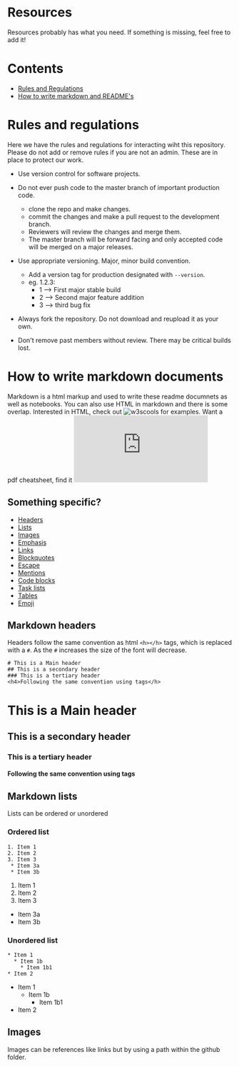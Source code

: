 # Resources
Resources probably has what you need. If something is missing, feel free to add it!

# Contents
* [Rules and Regulations](#RulesandRegs)
* [How to write markdown and README's](#markdown)

# Rules and regulations <a name=RulesandRegs></a>
Here we have the rules and regulations for interacting wiht this repository. Please do not add or remove rules if you are not an admin. These are in place to protect our work.

* Use version control for software projects.

* Do not ever push code to the master branch of important production code.
  * clone the repo and make changes.
  * commit the changes and make a pull request to the development branch.
  * Reviewers will review the changes and merge them.
  * The master branch will be forward facing and only accepted code will be merged on a major releases.
 
* Use appropriate versioning. Major, minor build convention.
  * Add a version tag for production designated with `--version`.
  * eg. 1.2.3:
    * 1 --> First major stable build
    * 2 --> Second major feature addition
    * 3 --> third bug fix
    
* Always fork the repository. Do not download and reupload it as your own.
* Don't remove past members without review. There may be critical builds lost.
      
# How to write markdown documents <a name=markdown></a>
Markdown is a html markup and used to write these readme documnets as well as notebooks. You can also use HTML in markdown and there is some overlap. Interested in HTML, check out ![w3scools](https://www.w3schools.com/html/default.asp) for examples. Want a pdf cheatsheet, find it ![here](https://guides.github.com/pdfs/markdown-cheatsheet-online.pdf)

## Something specific?
* [Headers](#header)
* [Lists](#lists)
* [Images](#images)
* [Emphasis](#emphasis)
* [Links](#links)
* [Blockquotes](#blockquotes)
* [Escape](#escapes)
* [Mentions](#mentions)
* [Code blocks](#CodeBlocks)
* [Task lists](#taskList)
* [Tables](#tables)
* [Emoji](#emoji)

## Markdown headers <a name=header></a>
Headers follow the same convention as html `<h></h>` tags, which is replaced with a `#`. As the `#` increases the size of the font will decrease.
```
# This is a Main header
## This is a secondary header
### This is a tertiary header
<h4>Following the same convention using tags</h>
```
# This is a Main header
## This is a secondary header
### This is a tertiary header
<h4>Following the same convention using tags</h>
<br>

## Markdown lists <a name=lists></a>
Lists can be ordered or unordered

### Ordered list
```
1. Item 1
2. Item 2
3. Item 3
 * Item 3a
 * Item 3b
```
1. Item 1
2. Item 2
3. Item 3
  * Item 3a
  * Item 3b
 
### Unordered list
```
* Item 1
  * Item 1b
    * Item 1b1
* Item 2
```
* Item 1
  * Item 1b
    * Item 1b1
* Item 2

## Images
Images can be references like links but by using a path within the github folder.




